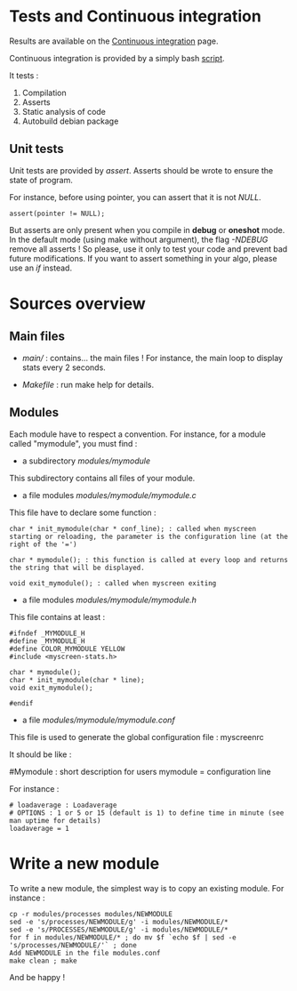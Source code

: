 Tests and Continuous integration
===

Results are available on the [Continuous integration](http://myscreen.mondonc.org/commits) page.

Continuous integration is provided by a simply bash [script](http://myscreen.mondonc.org/myscreen-ci.sh).

It tests : 

1. Compilation
2. Asserts 
3. Static analysis of code
4. Autobuild debian package

Unit tests
---

Unit tests are provided by *assert*. Asserts should be wrote to ensure the state of program.

For instance, before using pointer, you can assert that it is not *NULL*.

	assert(pointer != NULL);

But asserts are only present when you compile in **debug** or **oneshot** mode. In the default mode (using make without argument), the flag *-NDEBUG* remove  all asserts ! So please, use it only to test your code and prevent bad future modifications. If you want to assert something in your algo, please use an *if* instead.

Sources overview
===

Main files
---

* *main/* : contains... the main files ! For instance, the main loop to display stats every 2 seconds. 

* *Makefile* : run make help for details.

Modules 
---

Each module have to respect a convention. For instance, for a module called "mymodule", you must find :  

* a subdirectory *modules/mymodule*

This subdirectory contains all files of your module.

* a file modules *modules/mymodule/mymodule.c*

This file have to declare some function : 

	char * init_mymodule(char * conf_line); : called when myscreen starting or reloading, the parameter is the configuration line (at the right of the '=')

	char * mymodule(); : this function is called at every loop and returns the string that will be displayed.

	void exit_mymodule(); : called when myscreen exiting 

* a file modules *modules/mymodule/mymodule.h*

This file contains at least : 

	#ifndef _MYMODULE_H
	#define _MYMODULE_H
	#define COLOR_MYMODULE YELLOW
	#include <myscreen-stats.h>

	char * mymodule();
	char * init_mymodule(char * line);
	void exit_mymodule();

	#endif

* a file *modules/mymodule/mymodule.conf*

This file is used to generate the global configuration file : myscreenrc

It should be like : 

  #Mymodule : short description for users
	mymodule = configuration line

For instance :
 
	# loadaverage : Loadaverage
	# OPTIONS : 1 or 5 or 15 (default is 1) to define time in minute (see man uptime for details)
	loadaverage = 1


Write a new module
===

To write a new module, the simplest way is to copy an existing module. For instance : 

	cp -r modules/processes modules/NEWMODULE
	sed -e 's/processes/NEWMODULE/g' -i modules/NEWMODULE/*
	sed -e 's/PROCESSES/NEWMODULE/g' -i modules/NEWMODULE/*
	for f in modules/NEWMODULE/* ; do mv $f `echo $f | sed -e 's/processes/NEWMODULE/'` ; done
	Add NEWMODULE in the file modules.conf
	make clean ; make

And be happy ! 




